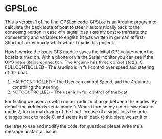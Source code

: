 # GPSLoc
This is version 1 of the final GPSLoc code. 
GPSLoc is an Arduino program to calculate the back route of boat to steer it automatically back to the controlling person in case of a signal loss. 
I did my best to translate the commenting and variables to english.(It was written in german at first)
Shoutout to my buddy whith whom I made this project.

How It works:
the boats GPS module saves the initial GPS values when the boat is turned on. 
With a phone or via the Serial monitor you can see if the GPS has a stable connection. 
The Arduino has three control states. 
  0. FULLCONTROLLED - The Arudino is in full control over speed and steering of the boat.
  1. HALFCONTROLLED - The User can control Speed, and the Arduino is controlling the steering.
  2. NOTCONTROLLED - The user is in full controll of the boat.

For testing we used a switch on our radio to change between the modes. By default the arduino is set to mode 0. 
When i turn on my radio it siwtches to mode 2, for normal driving of the boat. In case of a signal loss the ardu changes back to mode 0, 
and steers itself back to the place we set it of .

feel free to use and modify the code.
for questions please write me a message or start an issue.
